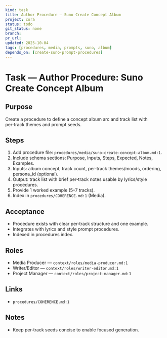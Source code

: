 ```yaml
---
kind: task
title: Author Procedure — Suno Create Concept Album
project: cora
status: todo
git_status: none
branch: 
pr_url: 
updated: 2025-10-04
tags: [procedures, media, prompts, suno, album]
depends_on: [create-suno-prompt-procedures]
---
```


# Task — Author Procedure: Suno Create Concept Album

## Purpose
Create a procedure to define a concept album arc and track list with per‑track themes and prompt seeds.

## Steps
1) Add procedure file: `procedures/media/suno-create-concept-album.md:1`.
2) Include schema sections: Purpose, Inputs, Steps, Expected, Notes, Examples.
3) Inputs: album concept, track count, per‑track themes/moods, ordering, persona_id (optional).
4) Output: track list with brief per‑track notes usable by lyrics/style procedures.
5) Provide 1 worked example (5–7 tracks).
6) Index in `procedures/COHERENCE.md:1` (Media).

## Acceptance
- Procedure exists with clear per‑track structure and one example.
- Integrates with lyrics and style prompt procedures.
- Indexed in procedures index.

## Roles
- Media Producer — `context/roles/media-producer.md:1`
- Writer/Editor — `context/roles/writer-editor.md:1`
- Project Manager — `context/roles/project-manager.md:1`

## Links
- `procedures/COHERENCE.md:1`

## Notes
- Keep per‑track seeds concise to enable focused generation.


